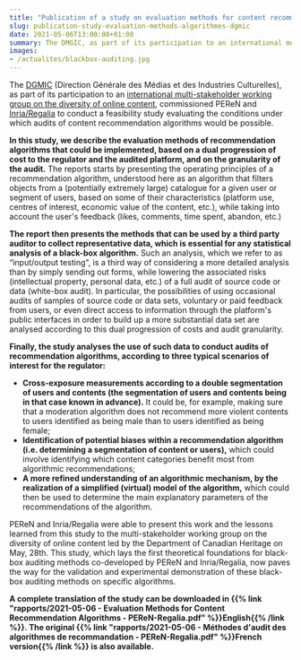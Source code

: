 ```yaml
---
title: "Publication of a study on evaluation methods for content recommandation algorithms"
slug: publication-study-evaluation-methods-algorithmes-dgmic
date: 2021-05-06T13:00:00+01:00
summary: The DMGIC, as part of its participation to an international multi-stakeholder working group on the diversity of online content, commissioned PEReN and Inria/Regalia to conduct a feasibility study evaluating the conditions under which audits of content recommendation algorithms would be possible.
images:
- /actualites/blackbox-auditing.jpg
---
```



The [DGMIC][1] (Direction Générale des Médias et des Industries Culturelles), as part of its participation to an [international multi-stakeholder working group on the diversity of online content][2], commissioned PEReN and [Inria/Regalia][3] to conduct a feasibility study evaluating the conditions under which audits of content recommendation algorithms would be possible.

**In this study, we describe the evaluation methods of recommendation algorithms that could be implemented, based on a dual progression of cost to the regulator and the audited platform, and on the granularity of the audit.** The reports starts by presenting the operating principles of a recommendation algorithm, understood here as an algorithm that filters objects from a (potentially extremely large) catalogue for a given user or segment of users, based on some of their characteristics (platform use, centres of interest, economic value of the content, etc.), while taking into account the user's feedback (likes, comments, time spent, abandon, etc.)

**The report then presents the methods that can be used by a third party auditor to collect representative data, which is essential for any statistical analysis of a black-box algorithm.** Such an analysis, which we refer to as “input/output testing", is a third way of considering a more detailed analysis than by simply sending out forms, while lowering the associated risks (intellectual property, personal data, etc.) of a full audit of source code or data (white-box audit). In particular, the possibilities of using occasional audits of samples of source code or data sets, voluntary or paid feedback from users, or even direct access to information through the platform's public interfaces in order to build up a more substantial data set are analysed according to this dual progression of costs and audit granularity.

**Finally, the study analyses the use of such data to conduct audits of recommendation algorithms, according to three typical scenarios of interest for the regulator:**

* **Cross-exposure measurements according to a double segmentation of users and contents (the segmentation of users and contents being in that case known in advance).** It could be, for example, making sure that a moderation algorithm does not recommend more violent contents to users identified as being male than to users identified as being female;
* **Identification of potential biases within a recommendation algorithm (i.e. determining a segmentation of content or users),** which could involve identifying which content categories benefit most from algorithmic recommendations;
* **A more refined understanding of an algorithmic mechanism, by the realization of a simplified (virtual) model of the algorithm,** which could then be used to determine the main explanatory parameters of the recommendations of the algorithm.


PEReN and Inria/Regalia were able to present this work and the lessons learned from this study to the multi-stakeholder working group on the diversity of online content led by the Department of Canadian Heritage on May, 28th. This study, which lays the first theoretical foundations for black-box auditing methods co-developed by PEReN and Inria/Regalia, now paves the way for the validation and experimental demonstration of these black-box auditing methods on specific algorithms.


**A complete translation of the study can be downloaded in {{% link "rapports/2021-05-06 - Evaluation Methods for Content Recommendation Algorithms - PEReN-Regalia.pdf" %}}English{{% /link %}}. The original {{% link "rapports/2021-05-06 - Méthodes d'audit des algorithmes de recommandation - PEReN-Regalia.pdf" %}}French version{{% /link %}} is also available.**


[1]: https://www.culture.gouv.fr/Nous-connaitre/Organisation/La-direction-generale-des-medias-et-des-industries-culturelles
[2]: https://www.canada.ca/fr/patrimoine-canadien/services/diversite-contenus-ere-numerique.html
[3]: https://www.inria.fr/en
